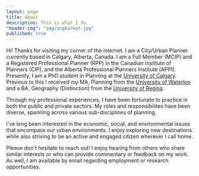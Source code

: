 ```yaml
---
layout: page
title: About
description: This is what I do.
"header-img": "img/angkorwat.jpg"
published: true
---
```


Hi! Thanks for visiting my corner of the internet. I am a City/Urban Planner currently based in Calgary, Alberta, Canada. I am a Full Member (MCIP) and a Registered Professional Planner (RPP) in the Canadian Institute of Planners (CIP), and the Alberta Professional Planners Institute (APPI). Presently, I am a PhD student in Planning at the [University of Calgary](http://ucalgary.ca). Previous to this I received my MA, Planning from the [University of Waterloo](http://www.uwaterloo.ca) and a BA, Geography (Distinction) from the [University of Regina](http://www.uregina.ca).

Through my professional experiences, I have been fortunate to practice in both the public and private sectors. My roles and responsibilites have been diverse, spanning across various sub-disciplines of planning. 

I've long been interested in the economic, social, and environmental issues that encompass our urban environments. I enjoy exploring new destinations while also striving to be an active and engaged citizen wherever I call home.

Please don't hesitate to reach out! I enjoy hearing from others who share similar interests or who can provide commentary or feedback on my work. As well, I am available by email regarding employment or research opportunities. 
